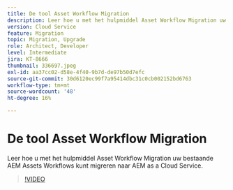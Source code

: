 ```yaml
---
title: De tool Asset Workflow Migration
description: Leer hoe u met het hulpmiddel Asset Workflow Migration uw bestaande AEM Assets Workflows kunt migreren naar AEM as a Cloud Service.
version: Cloud Service
feature: Migration
topic: Migration, Upgrade
role: Architect, Developer
level: Intermediate
jira: KT-8666
thumbnail: 336697.jpeg
exl-id: aa37cc02-d58e-4f40-9b7d-de97b50d7efc
source-git-commit: 30d6120ec99f7a95414dbc31c0cb002152bd6763
workflow-type: tm+mt
source-wordcount: '48'
ht-degree: 16%

---
```


# De tool Asset Workflow Migration

Leer hoe u met het hulpmiddel Asset Workflow Migration uw bestaande AEM Assets Workflows kunt migreren naar AEM as a Cloud Service.

>[!VIDEO](https://video.tv.adobe.com/v/336697?quality=12&learn=on)
